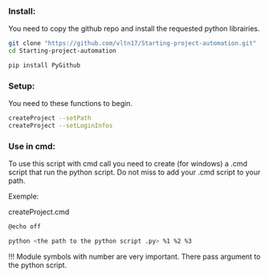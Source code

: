 ### Install:

You need to copy the github repo and install the requested python librairies.

```bash
git clone "https://github.com/vltn17/Starting-project-automation.git"
cd Starting-project-automation

pip install PyGithub
```

### Setup:

You need to these functions to begin.

```bash
createProject --setPath
createProject --setLoginInfos
```

### Use in cmd:

To use this script with cmd call you need to create (for windows) a .cmd script that run the python script. Do not miss to add your .cmd script to your path.


Exemple:

createProject.cmd
```bash
@echo off

python <the path to the python script .py> %1 %2 %3
```

!!! Module symbols with number are very important. There pass argument to the python script. 